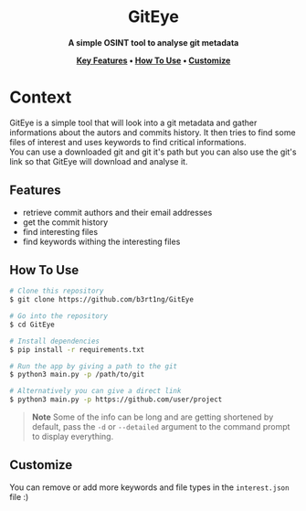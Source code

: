<h1 align="center">
  GitEye
</h1>

<h4 align="center">A simple OSINT tool to analyse git metadata

<p align="center">
  <a href="#features">Key Features</a> •
  <a href="#how-to-use">How To Use</a> •
  <a href="#customize">Customize</a>
</p>


# Context

GitEye is a simple tool that will look into a git metadata and gather informations about the autors and commits history. It then tries to find some files of interest and uses keywords to find critical informations.  
You can use a downloaded git and git it's path but you can also use the git's link so that GitEye will download and analyse it.

## Features

- retrieve commit authors and their email addresses
- get the commit history
- find interesting files
- find keywords withing the interesting files

## How To Use

```bash
# Clone this repository
$ git clone https://github.com/b3rt1ng/GitEye

# Go into the repository
$ cd GitEye

# Install dependencies
$ pip install -r requirements.txt

# Run the app by giving a path to the git
$ python3 main.py -p /path/to/git

# Alternatively you can give a direct link
$ python3 main.py -p https://github.com/user/project

```
> **Note**
> Some of the info can be long and are getting shortened by default, pass the `-d` or `--detailed` argument to the command prompt to display everything.

## Customize
You can remove or add more keywords and file types in the `interest.json` file :)
